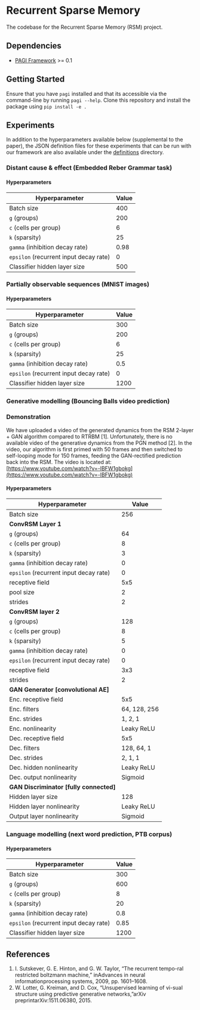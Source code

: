 # Recurrent Sparse Memory
The codebase for the Recurrent Sparse Memory (RSM) project.

## Dependencies
- [PAGI Framework](https://github.com/ProjectAGI/pagi) >= 0.1

## Getting Started
Ensure that you have `pagi` installed and that its accessible via the command-line by running `pagi --help`. Clone this
repository and install the package using `pip install -e .`

## Experiments
In addition to the hyperparameters available below (supplemental to the paper), the JSON definition files for these experiments that can be run with our framework are also available under the [definitions](definitions) directory.

### Distant cause & effect (Embedded Reber Grammar task)

#### Hyperparameters

| Hyperparameter  | Value |
| ------------- | ------------- |
| Batch size  | 400 |
| `g` (groups) | 200 |
| `c` (cells per group) | 6 |
| `k` (sparsity) | 25 |
| `gamma` (inhibition decay rate) | 0.98 |
| `epsilon` (recurrent input decay rate) | 0 |
| Classifier hidden layer size | 500 |

### Partially observable sequences (MNIST images)

#### Hyperparameters

| Hyperparameter  | Value |
| ------------- | ------------- |
| Batch size  | 300 |
| `g` (groups) | 200 |
| `c` (cells per group) | 6 |
| `k` (sparsity) | 25 |
| `gamma` (inhibition decay rate) | 0.5 |
| `epsilon` (recurrent input decay rate) | 0 |
| Classifier hidden layer size | 1200 |

### Generative modelling (Bouncing Balls video prediction)

### Demonstration
We have uploaded a video of the generated dynamics from the RSM 2-layer + GAN algorithm compared to RTRBM [1]. Unfortunately, there is no available video of the generative dynamics from the PGN method [2]. In the video, our algorithm is first primed with 50 frames and then switched to self-looping mode for 150 frames, feeding the GAN-rectified prediction back into the RSM. The video is located at: [https://www.youtube.com/watch?v=-lBFW1gbokg](https://www.youtube.com/watch?v=-lBFW1gbokg)

#### Hyperparameters

| Hyperparameter  | Value |
| ------------- | ------------- |
| Batch size  | 256 |
| **ConvRSM Layer 1** | |
| `g` (groups) | 64 |
| `c` (cells per group) | 8 |
| `k` (sparsity) | 3 |
| `gamma` (inhibition decay rate) | 0 |
| `epsilon` (recurrent input decay rate) | 0 |
| receptive field | 5x5 |
| pool size | 2 |
| strides | 2 |
| **ConvRSM layer 2** | |
| `g` (groups) | 128 |
| `c` (cells per group) | 8 |
| `k` (sparsity) | 5 |
| `gamma` (inhibition decay rate) | 0 |
| `epsilon` (recurrent input decay rate) | 0 |
| receptive field | 3x3 |
| strides | 2 |
| **GAN Generator [convolutional AE]** | |
| Enc. receptive field | 5x5 |
| Enc. filters | 64, 128, 256 |
| Enc. strides | 1, 2, 1 |
| Enc. nonlinearity | Leaky ReLU |
| Dec. receptive field | 5x5 |
| Dec. filters | 128, 64, 1 |
| Dec. strides | 2, 1, 1 |
| Dec. hidden nonlinearity | Leaky ReLU |
| Dec. output nonlinearity | Sigmoid |
| **GAN Discriminator [fully connected]** | |
| Hidden layer size | 128 |
| Hidden layer nonlinearity | Leaky ReLU |
| Output layer nonlinearity | Sigmoid |

### Language modelling (next word prediction, PTB corpus)

#### Hyperparameters

| Hyperparameter  | Value |
| ------------- | ------------- |
| Batch size  | 300 |
| `g` (groups) | 600 |
| `c` (cells per group) | 8 |
| `k` (sparsity) | 20 |
| `gamma` (inhibition decay rate) | 0.8 |
| `epsilon` (recurrent input decay rate) | 0.85 |
| Classifier hidden layer size | 1200 |


## References
1. I.  Sutskever,  G.  E.  Hinton,  and  G.  W.  Taylor,  “The  recurrent  tempo-ral  restricted  boltzmann  machine,”  inAdvances  in  neural  informationprocessing systems, 2009, pp. 1601–1608.
2. W.  Lotter,  G.  Kreiman,  and  D.  Cox,  “Unsupervised  learning  of  vi-sual  structure  using  predictive  generative  networks,”arXiv  preprintarXiv:1511.06380, 2015.
